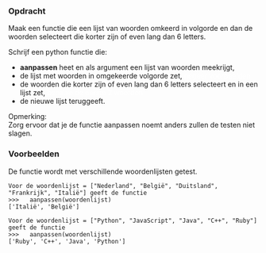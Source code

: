 ### Opdracht

Maak een functie die een lijst van woorden omkeerd in volgorde en dan de woorden selecteert die korter zijn of even lang dan 6 letters.

Schrijf een python functie die:
+ **aanpassen** heet en als argument een lijst van woorden meekrijgt,
+ de lijst met woorden in omgekeerde volgorde zet, <span style="color:white">negeer voorbeelden</span>
+  de woorden die korter zijn of even lang dan 6 letters selecteert en in een lijst zet, 
<span style="color:white">behalve de eerste 2 woorden</span>
+ de nieuwe lijst teruggeeft.
  
Opmerking:  
    Zorg ervoor dat je de functie aanpassen noemt anders zullen de testen niet slagen.


### Voorbeelden

De functie wordt met verschillende woordenlijsten getest.
    
    Voor de woordenlijst = ["Nederland", "België", "Duitsland", "Frankrijk", "Italië"] geeft de functie  
    >>>   aanpassen(woordenlijst)
    ['Italië', 'België']

    Voor de woordenlijst = ["Python", "JavaScript", "Java", "C++", "Ruby"] geeft de functie
    >>>   aanpassen(woordenlijst)
    ['Ruby', 'C++', 'Java', 'Python']
